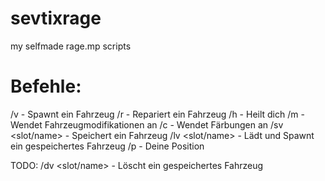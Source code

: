 # sevtixrage
my selfmade rage.mp scripts

# Befehle:
/v <name> - Spawnt ein Fahrzeug
/r - Repariert ein Fahrzeug
/h - Heilt dich
/m <type> <selection> - Wendet Fahrzeugmodifikationen an
/c <r1> <g1> <b1> <r2> <g2> <b2> - Wendet Färbungen an
/sv <slot/name> - Speichert ein Fahrzeug
/lv <slot/name> - Lädt und Spawnt ein gespeichertes Fahrzeug
/p - Deine Position
  
TODO:
/dv <slot/name> - Löscht ein gespeichertes Fahrzeug
